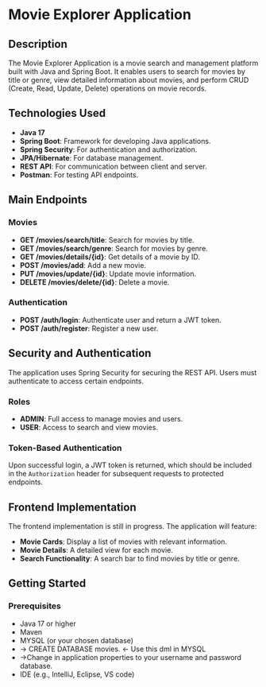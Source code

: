# Movie Explorer Application

## Description

The Movie Explorer Application is a movie search and management platform built with Java and Spring Boot. It enables users to search for movies by title or genre, view detailed information about movies, and perform CRUD (Create, Read, Update, Delete) operations on movie records.

## Technologies Used

- **Java 17**
- **Spring Boot**: Framework for developing Java applications.
- **Spring Security**: For authentication and authorization.
- **JPA/Hibernate**: For database management.
- **REST API**: For communication between client and server.
- **Postman**: For testing API endpoints.

## Main Endpoints

### Movies

- **GET /movies/search/title**: Search for movies by title.
- **GET /movies/search/genre**: Search for movies by genre.
- **GET /movies/details/{id}**: Get details of a movie by ID.
- **POST /movies/add**: Add a new movie.
- **PUT /movies/update/{id}**: Update movie information.
- **DELETE /movies/delete/{id}**: Delete a movie.

### Authentication

- **POST /auth/login**: Authenticate user and return a JWT token.
- **POST /auth/register**: Register a new user.

## Security and Authentication

The application uses Spring Security for securing the REST API. Users must authenticate to access certain endpoints. 

### Roles

- **ADMIN**: Full access to manage movies and users.
- **USER**: Access to search and view movies.

### Token-Based Authentication

Upon successful login, a JWT token is returned, which should be included in the `Authorization` header for subsequent requests to protected endpoints.

## Frontend Implementation

The frontend implementation is still in progress. The application will feature:

- **Movie Cards**: Display a list of movies with relevant information.
- **Movie Details**: A detailed view for each movie.
- **Search Functionality**: A search bar to find movies by title or genre.

## Getting Started

### Prerequisites

- Java 17 or higher
- Maven
- MYSQL (or your chosen database)
-   -> CREATE DATABASE movies.  <- Use this dml in MYSQL
-   ->Change in application properties to your username and password database.
- IDE (e.g., IntelliJ, Eclipse, VS code)